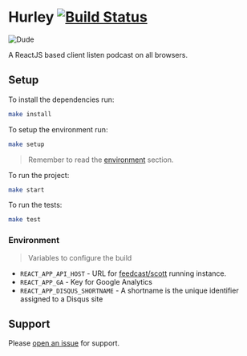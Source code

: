 # Hurley [![Build Status](https://travis-ci.org/feedcast/hurley.svg?branch=master)](https://travis-ci.org/feedcast/hurley)

![Dude](http://i.imgur.com/mmDOAgm.jpg)

A ReactJS based client listen podcast on all browsers.

## Setup

To install the dependencies run:

```sh
make install
```

To setup the environment run:

```sh
make setup
```

> Remember to read the [environment](#environment) section.

To run the project:

```sh
make start
```

To run the tests:

```sh
make test
```

### Environment
> Variables to configure the build

* `REACT_APP_API_HOST` - URL for [feedcast/scott](https://github.com/feedcast/scott) running instance.
* `REACT_APP_GA` - Key for Google Analytics
* `REACT_APP_DISQUS_SHORTNAME` - A shortname is the unique identifier assigned to a Disqus site

## Support

Please [open an issue](https://github.com/feedcast/hurley/issues/new) for support.
